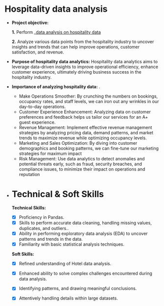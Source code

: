 # Hospitality data analysis
- **Project objective:** 

    **1.** Perform _[data analysis on hospitality data](https://github.com/KataruShreya/Python-Hospitality_data_analysis/blob/main/hospitality%20data%20analysis.ipynb) 

    **2.** Analyze various data points from the hospitality industry to uncover insights and trends that can help improve operations, customer satisfaction, and revenue.

- **Purpose of hospitality data analytics:** Hospitality data analytics aims to leverage data-driven insights to improve operational efficiency, enhance customer experience, ultimately driving business success in the hospitality industry.

- **Importance of analyzing hospitality data:** .
  * Make Operations Smoother: By crunching the numbers on bookings, occupancy rates, and staff levels, we can iron out any wrinkles in our day-to-day operations.
  * Customer Experience Enhancement: Analyzing data on customer preferences and feedback helps us tailor our services for an A+ guest experience.
  * Revenue Management: Implement effective revenue management strategies by analyzing pricing data, demand patterns, and market trends to maximize revenue while optimizing occupancy levels.
  * Marketing and Sales Optimization:  By diving into customer demographics and booking patterns, we can fine-tune our marketing strategies for maximum impact
  * Risk Management: Use data analytics to detect anomalies and potential threats early, such as fraud, security breaches, and compliance issues, to minimize their impact on operations and reputation

- # Technical & Soft Skills
  **Technical Skills:**
   - [x]	Proficiency in Pandas.
   - [x]	Skills to perform accurate data cleaning, handling missing values, duplicates, and outliers..
   - [x]	Ability in performing exploratory data analysis (EDA) to uncover patterns and trends in the data.
   - [x]	Familiarity with basic statistical analysis techniques.

   **Soft Skills:**
   - [x]	Refined understanding of Hotel data analysis.
   - [x]	Enhanced ability to solve complex challenges encountered during data analysis.
   - [x]  Identifying patterns, and drawing meaningful conclusions.	
   - [x]  Attentively handling details within large datasets.
   
